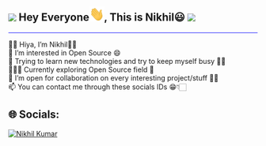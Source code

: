 ## <img src="https://media.giphy.com/media/iY8CRBdQXODJSCERIr/giphy.gif" width="30px"> Hey Everyone<img src="https://raw.githubusercontent.com/ABSphreak/ABSphreak/master/gifs/Hi.gif" width="30px">, This is Nikhil😃 <img src="https://media.giphy.com/media/iY8CRBdQXODJSCERIr/giphy.gif" width="30px">

<hr style="height:2px;border-width:1;border-radius: 5px;color:gray;background-color:#8080ff">

👋🏻 Hiya, I’m Nikhil✌🏻 <br/>
👀 I’m interested in Open Source 😄<br/>
🌱 Trying to learn new technologies and try to keep myself busy 🤵🏻 <br/>
👨🏻‍💻 Currently exploring Open Source field 📱</br>
💞️ I’m open for collaboration on every interesting project/stuff ✌🏻<br/>
📫 You can contact me through these socials IDs 😁👇🏻 <br/>

## 🌐 Socials:

<p>
<a href="https://www.linkedin.com/in/nikhilkumar023/">
<img border="0" alt="Nikhil Kumar" src="https://img.icons8.com/doodle/40/000000/linkedin--v2.png"/>
</a>

<!-- <a href="https://www.instagram.com/groot_off/">
<img border="0" alt="Nikhil Kumar" src="https://img.icons8.com/doodle/38/000000/instagram--v1.png"/>
</a>

<a href="mailto:nikhilkumar232001@gmail.com">
<img border="0" alt="Nikhil Kumar" src="https://img.icons8.com/doodle/38/000000/gmail-new.png"/>
</a>
</p>

# 💻 Tech Stack:

![C++](https://img.shields.io/badge/c++-%2300599C.svg?style=for-the-badge&logo=c%2B%2B&logoColor=white) ![CSS3](https://img.shields.io/badge/css3-%231572B6.svg?style=for-the-badge&logo=css3&logoColor=white) ![HTML5](https://img.shields.io/badge/html5-%23E34F26.svg?style=for-the-badge&logo=html5&logoColor=white) ![Java](https://img.shields.io/badge/java-%23ED8B00.svg?style=for-the-badge&logo=java&logoColor=white) ![JavaScript](https://img.shields.io/badge/javascript-%23323330.svg?style=for-the-badge&logo=javascript&logoColor=%23F7DF1E)

# 📊 GitHub Stats:

## ![](https://github-readme-stats.vercel.app/api?username=grootoff&theme=swift&hide_border=false&include_all_commits=true&count_private=false)

[![](https://visitcount.itsvg.in/api?id=grootoff&icon=0&color=0)](https://visitcount.itsvg.in)
